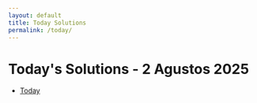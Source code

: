 ```yaml
---
layout: default
title: Today Solutions
permalink: /today/
---
```


# Today's Solutions - 2 Agustos 2025

- [Today](/today/index.html)
